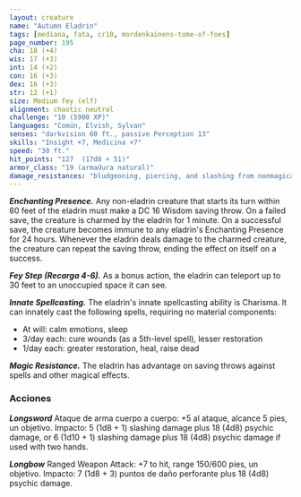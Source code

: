 ```yaml
---
layout: creature
name: "Autumn Eladrin"
tags: [mediana, fata, cr10, mordenkainens-tome-of-foes]
page_number: 195
cha: 18 (+4)
wis: 17 (+3)
int: 14 (+2)
con: 16 (+3)
dex: 16 (+3)
str: 12 (+1)
size: Medium fey (elf)
alignment: chaotic neutral
challenge: "10 (5900 XP)"
languages: "Común, Elvish, Sylvan"
senses: "darkvision 60 ft., passive Perception 13"
skills: "Insight +7, Medicina +7"
speed: "30 ft."
hit_points: "127  (17d8 + 51)"
armor_class: "19 (armadura natural)"
damage_resistances: "bludgeoning, piercing, and slashing from nonmagical attacks"
---
```


***Enchanting Presence.*** Any non-eladrin creature that starts its turn within 60 feet of the eladrin must make a DC 16 Wisdom saving throw. On a failed save, the creature is charmed by the eladrin for 1 minute. On a successful save, the creature becomes immune to any eladrin's Enchanting Presence for 24 hours.
Whenever the eladrin deals damage to the charmed creature, the creature can repeat the saving throw, ending the effect on itself on a success.

***Fey Step (Recarga 4-6).*** As a bonus action, the eladrin can teleport up to 30 feet to an unoccupied space it can see.

***Innate Spellcasting.*** The eladrin's innate spellcasting ability is Charisma. It can innately cast the following spells, requiring no material components:
* At will: calm emotions, sleep
* 3/day each: cure wounds (as a 5th-level spell), lesser restoration
* 1/day each: greater restoration, heal, raise dead

***Magic Resistance.*** The eladrin has advantage on saving throws against spells and other magical effects.

### Acciones

***Longsword*** Ataque de arma cuerpo a cuerpo: +5 al ataque, alcance 5 pies, un objetivo. Impacto: 5 (1d8 + 1) slashing damage plus 18 (4d8) psychic damage, or 6 (1d10 + 1) slashing damage plus 18 (4d8) psychic damage if used with two hands.

***Longbow*** Ranged Weapon Attack: +7 to hit, range 150/600 pies, un objetivo. Impacto: 7 (1d8 + 3) puntos de daño perforante plus 18 (4d8) psychic damage.